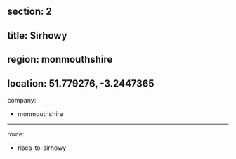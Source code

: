 section: 2
----
title: Sirhowy
----
region: monmouthshire
----
location: 51.779276, -3.2447365
----
company:
- monmouthshire
----
route:
- risca-to-sirhowy
